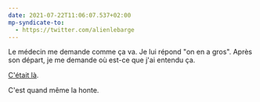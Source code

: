 ```yaml
---
date: 2021-07-22T11:06:07.537+02:00
mp-syndicate-to:
  - https://twitter.com/alienlebarge
---
```

Le médecin me demande comme ça va. Je lui répond "on en a gros".
Après son départ, je me demande où est-ce que j'ai entendu ça. 

[C'était là](https://www.youtube.com/watch?v=Dq-0ztZ0Elw).

C'est quand même la honte.
